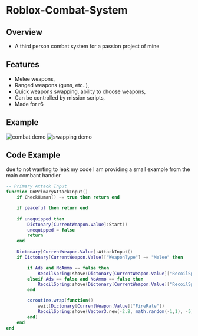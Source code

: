 # Roblox-Combat-System

## Overview
- A third person combat system for a passion project of mine

## Features
- Melee weapons,
- Ranged weapons (guns, etc..),
- Quick weapons swapping, ability to choose weapons,
- Can be controlled by mission scripts,
- Made for r6

## Example
![combat demo](media/shooting-reloading.gif)
![swapping demo](media/weapon-swapping.gif)

## Code Example
due to not wanting to leak my code I am providing a small example from the main combant handler

```lua
-- Primary Attack Input
function OnPrimaryAttackInput()
	if CheckHuman() ~= true then return end

	if peaceful then return end
	
	if unequipped then
		Dictonary[CurrentWeapon.Value]:Start()
		unequipped = false
		return
	end
	
	Dictonary[CurrentWeapon.Value]:AttackInput()
	if Dictonary[CurrentWeapon.Value]["WeaponType"] ~= "Melee" then

		if Ads and NoAmmo == false then
			RecoilSpring:shove(Dictonary[CurrentWeapon.Value]["RecoilSpring2"])
		elseif Ads == false and NoAmmo == false then
			RecoilSpring:shove(Dictonary[CurrentWeapon.Value]["RecoilSpring1"])
		end

		coroutine.wrap(function()
			wait(Dictonary[CurrentWeapon.Value]["FireRate"])
			RecoilSpring:shove(Vector3.new(-2.8, math.random(-1,1), -5))
		end)
	end
end
